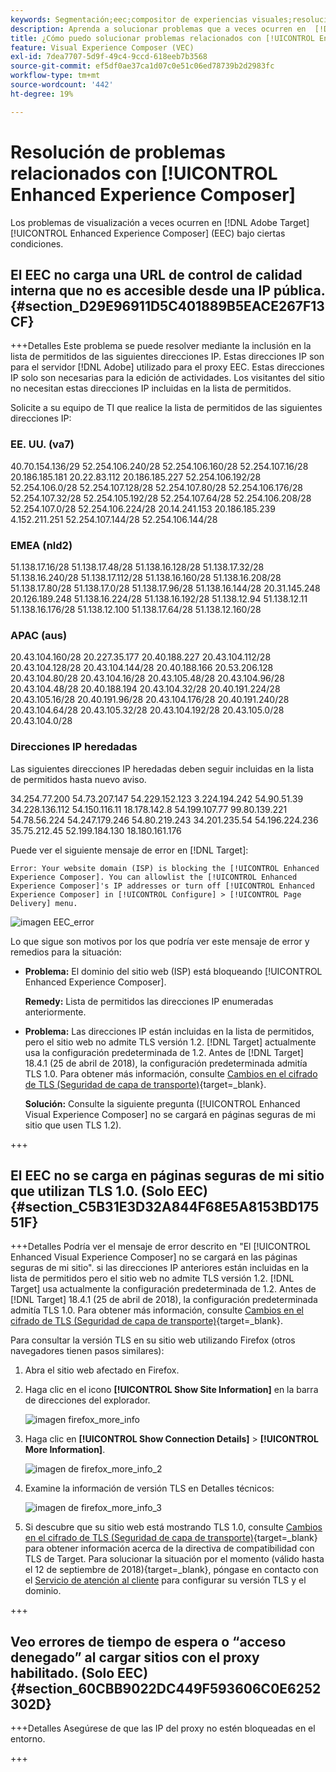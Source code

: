 ```yaml
---
keywords: Segmentación;eec;compositor de experiencias visuales;resolución de problemas del compositor de experiencias mejorado;resolución de problemas
description: Aprenda a solucionar problemas que a veces ocurren en  [!DNL Adobe Target] [!UICONTROL Enhanced Experience Composer] (EEC) en ciertas condiciones.
title: ¿Cómo puedo solucionar problemas relacionados con [!UICONTROL Enhanced Experience Composer]?
feature: Visual Experience Composer (VEC)
exl-id: 7dea7707-5d9f-49c4-9ccd-618eeb7b3568
source-git-commit: ef5df0ae37ca1d07c0e51c06ed78739b2d2983fc
workflow-type: tm+mt
source-wordcount: '442'
ht-degree: 19%

---
```


# Resolución de problemas relacionados con [!UICONTROL Enhanced Experience Composer]

Los problemas de visualización a veces ocurren en [!DNL Adobe Target] [!UICONTROL Enhanced Experience Composer] (EEC) bajo ciertas condiciones.

## El EEC no carga una URL de control de calidad interna que no es accesible desde una IP pública. {#section_D29E96911D5C401889B5EACE267F13CF}


+++Detalles
Este problema se puede resolver mediante la inclusión en la lista de permitidos de las siguientes direcciones IP. Estas direcciones IP son para el servidor [!DNL Adobe] utilizado para el proxy EEC. Estas direcciones IP solo son necesarias para la edición de actividades. Los visitantes del sitio no necesitan estas direcciones IP incluidas en la lista de permitidos.

Solicite a su equipo de TI que realice la lista de permitidos de las siguientes direcciones IP:

### EE. UU. (va7)

40.70.154.136/29
52.254.106.240/28
52.254.106.160/28
52.254.107.16/28
20.186.185.181
20.22.83.112
20.186.185.227
52.254.106.192/28
52.254.106.0/28
52.254.107.128/28
52.254.107.80/28
52.254.106.176/28
52.254.107.32/28
52.254.105.192/28
52.254.107.64/28
52.254.106.208/28
52.254.107.0/28
52.254.106.224/28
20.14.241.153
20.186.185.239
4.152.211.251
52.254.107.144/28
52.254.106.144/28

### EMEA (nld2)

51.138.17.16/28
51.138.17.48/28
51.138.16.128/28
51.138.17.32/28
51.138.16.240/28
51.138.17.112/28
51.138.16.160/28
51.138.16.208/28
51.138.17.80/28
51.138.17.0/28
51.138.17.96/28
51.138.16.144/28
20.31.145.248
20.126.189.248
51.138.16.224/28
51.138.16.192/28
51.138.12.94
51.138.12.11
51.138.16.176/28
51.138.12.100
51.138.17.64/28
51.138.12.160/28

### APAC (aus)

20.43.104.160/28
20.227.35.177
20.40.188.227
20.43.104.112/28
20.43.104.128/28
20.43.104.144/28
20.40.188.166
20.53.206.128
20.43.104.80/28
20.43.104.16/28
20.43.105.48/28
20.43.104.96/28
20.43.104.48/28
20.40.188.194
20.43.104.32/28
20.40.191.224/28
20.43.105.16/28
20.40.191.96/28
20.43.104.176/28
20.40.191.240/28
20.43.104.64/28
20.43.105.32/28
20.43.104.192/28
20.43.105.0/28
20.43.104.0/28

### Direcciones IP heredadas

Las siguientes direcciones IP heredadas deben seguir incluidas en la lista de permitidos hasta nuevo aviso.

34.254.77.200
54.73.207.147
54.229.152.123
3.224.194.242
54.90.51.39
34.228.136.112
54.150.116.11
18.178.142.8
54.199.107.77
99.80.139.221
54.78.56.224
54.247.179.246
54.80.219.243
34.201.235.54
54.196.224.236
35.75.212.45
52.199.184.130
18.180.161.176

Puede ver el siguiente mensaje de error en [!DNL Target]:

`Error: Your website domain (ISP) is blocking the [!UICONTROL Enhanced Experience Composer]. You can allowlist the [!UICONTROL Enhanced Experience Composer]'s IP addresses or turn off [!UICONTROL Enhanced Experience Composer] in [!UICONTROL Configure] > [!UICONTROL Page Delivery] menu.`

![imagen EEC_error](assets/EEC_error.png)

Lo que sigue son motivos por los que podría ver este mensaje de error y remedios para la situación:

* **Problema:** El dominio del sitio web (ISP) está bloqueando [!UICONTROL Enhanced Experience Composer].

  **Remedy:** Lista de permitidos las direcciones IP enumeradas anteriormente.

* **Problema:** Las direcciones IP están incluidas en la lista de permitidos, pero el sitio web no admite TLS versión 1.2. [!DNL Target] actualmente usa la configuración predeterminada de 1.2. Antes de [!DNL Target] 18.4.1 (25 de abril de 2018), la configuración predeterminada admitía TLS 1.0. Para obtener más información, consulte [Cambios en el cifrado de TLS (Seguridad de capa de transporte)](https://experienceleague.adobe.com/docs/target-dev/developer/implementation/tls-transport-layer-security-encryption.html){target=_blank}.

  **Solución:** Consulte la siguiente pregunta ([!UICONTROL Enhanced Visual Experience Composer] no se cargará en páginas seguras de mi sitio que usen TLS 1.2).

+++

## El EEC no se carga en páginas seguras de mi sitio que utilizan TLS 1.0. (Solo EEC)   {#section_C5B31E3D32A844F68E5A8153BD17551F}

+++Detalles
Podría ver el mensaje de error descrito en &quot;El [!UICONTROL Enhanced Visual Experience Composer] no se cargará en las páginas seguras de mi sitio&quot;. si las direcciones IP anteriores están incluidas en la lista de permitidos pero el sitio web no admite TLS versión 1.2. [!DNL Target] usa actualmente la configuración predeterminada de 1.2. Antes de [!DNL Target] 18.4.1 (25 de abril de 2018), la configuración predeterminada admitía TLS 1.0. Para obtener más información, consulte [Cambios en el cifrado de TLS (Seguridad de capa de transporte)](https://experienceleague.adobe.com/docs/target-dev/developer/implementation/tls-transport-layer-security-encryption.html){target=_blank}.

Para consultar la versión TLS en su sitio web utilizando Firefox (otros navegadores tienen pasos similares):

1. Abra el sitio web afectado en Firefox.
1. Haga clic en el icono **[!UICONTROL Show Site Information]** en la barra de direcciones del explorador.

   ![imagen firefox_more_info](assets/firefox_more_info.png)

1. Haga clic en **[!UICONTROL Show Connection Details]** > **[!UICONTROL More Information]**.

   ![imagen de firefox_more_info_2](assets/firefox_more_info_2.png)

1. Examine la información de versión TLS en Detalles técnicos:

   ![imagen de firefox_more_info_3](assets/firefox_more_info_3.png)

1. Si descubre que su sitio web está mostrando TLS 1.0, consulte [Cambios en el cifrado de TLS (Seguridad de capa de transporte)](https://experienceleague.adobe.com/docs/target-dev/developer/implementation/tls-transport-layer-security-encryption.html){target=_blank} para obtener información acerca de la directiva de compatibilidad con TLS de Target. Para solucionar la situación por el momento (válido hasta el 12 de septiembre de 2018){target=_blank}, póngase en contacto con el [Servicio de atención al cliente](/help/main/cmp-resources-and-contact-information.md#reference_ACA3391A00EF467B87930A450050077C) para configurar su versión TLS y el dominio.

+++

## Veo errores de tiempo de espera o “acceso denegado” al cargar sitios con el proxy habilitado. (Solo EEC)   {#section_60CBB9022DC449F593606C0E6252302D}

+++Detalles
Asegúrese de que las IP del proxy no estén bloqueadas en el entorno.

+++
